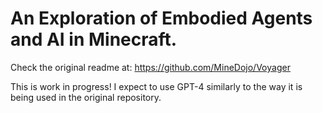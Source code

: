 # An Exploration of Embodied Agents and AI in Minecraft.
Check the original readme at: https://github.com/MineDojo/Voyager

This is work in progress! I expect to use GPT-4 similarly to the way it is being used in the original repository.
